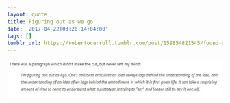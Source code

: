 ```yaml
---
layout: quote
title: Figuring out as we go
date: '2017-04-22T03:20:14+04:00'
tags: []
tumblr_url: https://robertocarroll.tumblr.com/post/159854821545/found-on-my-desktop
---
```

<img src="/images/quotes/tumblr_oosv1qvJUw1u0ytjpo1_1280.jpg"/>
